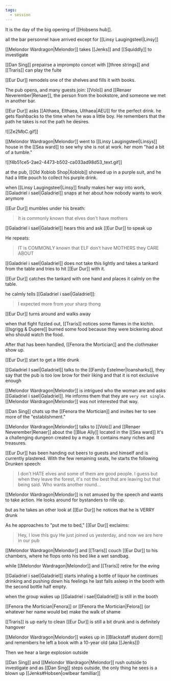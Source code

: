 ```yaml
---
tags:
  - session
---
```

It is the day of the big opening of [[Hobsens hub]].

all the bar personnel have arrived except for [[Linsy Laugingsteel|Linsy]]

[[Melondor Wardragon|Melondor]] takes [[Jenks]] and [[Squiddly]] to investigate

[[Dan Sing]] prepairse a imprompto concet with [[three strings]] and [[Traris]] can play the fuite

[[Eur Dur]] remodels one of the shelves and fills it with books.

The pub opens, and many guests join: [[Volo]] and [[Renaer Neverember|Renaer]], the person from the bookstore, and someone we met in another bar.

[[Eur Dur]] asks [[Althaea, Elthaea, Ulthaea|AEU]] for the perfect drink. he gets flashbacks to the time when he was a little boy.
He remembers that the path he takes is not the path he desires.

![[Ze2MbC.gif]]

[[Melondor Wardragon|Melondor]] went to [[Linsy Laugingsteel|Linsys]] house in the [[Sea ward]] to see why she is not at work.
her mom "had a bit of a tumble."

![[f4b51ce5-2ae2-4473-b502-ca033ad98d53_text.gif]]

at the pub, [[Old Xoblob Shop|Xoblob]] showed up in a purple suit, and he had a little pouch to collect his purple drink.

when [[Linsy Laugingsteel|Linsy]] finally makes her way into work, [[Galadriel i sael|Galadriel]] snaps at her about how nobody wants to work anymore

[[Eur Dur]] mumbles under his breath:

> It is commonly known that elves don't have mothers

[[Galadriel i sael|Galadriel]] hears this and ask [[Eur Dur]] to speak up

He repeats:

> IT is COMMONLY known that ELF don't have MOTHERS they CARE ABOUT

[[Galadriel i sael|Galadriel]] does not take this lightly and takes a tankard from the table and tries to hit [[Eur Dur]] with it.

[[Eur Dur]] catches the tankard with one hand and places it calmly on the table.

he calmly tells [[Galadriel i sael|Galadriel]]:
> I expected more from your sharp thong

[[Eur Dur]] turns around and walks away


when that fight fizzled out, [[Traris]] notices some flames in the kichin. [[Isgrigg & Dupere]] burned some food because they were bickering about who should watch the food.

After that has been handled, [[Fenora the Mortician]] and the clothmaker show up.

[[Eur Dur]] start to get a little drunk

[[Galadriel I sael|Galadriel]] talks to the [[Family Estelmer|loansharks]], they say that the pub is too low brow for their liking and that it is not exclusive enough

[[Melondor Wardragon|Melondor]] is intrigued who the woman are and asks [[Galadriel i sael|Galadriel]].
He informs them that they are `very not single`. [[Melondor Wardragon|Melondor]] was not interested that way.

[[Dan Sing]] chats up the [[Fenora the Mortician]] and invites her to see more of the "establishment."

[[Melondor Wardragon|Melondor]] talks to [[Volo]] and [[Renaer Neverember|Renaer]] about the [[Blue Ally]] located in the [[Sea ward]]
It's a challenging dungeon created by a mage. It contains many riches and treasures.

[[Eur Dur]] has been handing out beers to guests and himself and is currently plastered. 
With the few remaining seats, he starts the following Drunken speech:

> I don't HATE elves
> and some of them are good people. I guess
> but when they leave the forest, it's not the best that are leaving 
> but that being said. Who wants another round...

[[Melondor Wardragon|Melondor]] is not amused by the speech and wants to take action. He looks around for bystanders to rille up.

but as he takes an other look at [[Eur Dur]] he notices that he is VERRY drunk

As he approaches to "put me to bed," [[Eur Dur]] exclaims:

> Hey, I love this guy
> He just joined us yesterday, and now we are here in our pub

[[Melondor Wardragon|Melondor]] and [[Traris]] couch [[Eur Dur]] to his chambers, where he flops onto his bed like a wet sandbag.


while [[Melondor Wardragon|Melondor]] and [[Traris]] retire for the eving 

[[Galadriel i sael|Galadriel]] starts inhaling a bottle of liquor
he continues drinking and pushing down his feelings 
he last falls asleep in the booth with the second bottle half empty.

when the group wakes up [[Galadriel i sael|Galadriel]] is still in the booth

[[Fenora the Mortician|Fenora]] or [[Fenora the Mortician|Felora]] (or whatever her name would be) make the walk of shame

[[Traris]] is up early to clean
[[Eur Dur]] is still a bit drunk and is definitely hangover

[[Melondor Wardragon|Melondor]] wakes up in [[Blackstaff student dorm]] and remembers he left a book with a 10-year old (aka [[Jenks]]) 

Then we hear a large explosion outside

[[Dan Sing]] and [[Melondor Wardragon|Melondor]] rush outside to investigate
and as [[Dan Sing]] steps outside, the only thing he sees is a blown up [[Jenks#Hobsen|owlbear familliar]]
